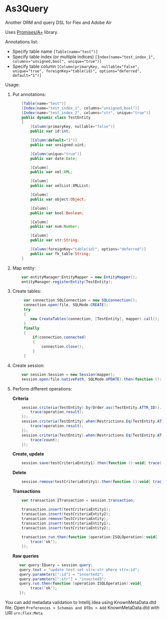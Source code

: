 As3Query
========

Another ORM and query DSL for Flex and Adobe Air

Uses [Promises/A+](https://github.com/CodeCatalyst/promise-as3) library.

Annotations list:
* Specify table name `[Table(name="test")]`
* Specify table index (or multiple indices) `[Index(name="test_index_1", columns="unsigned,bool", unique="true")]`
* Specify table column `[Column(primaryKey, nullable="false", unique="true", foreignKey="table(id)", options="deferred", default="1")]`

Usage:

1. Put annotations:
    ```ActionScript
        [Table(name="test")]
        [Index(name="test_index_1", columns="unsigned,bool")]
        [Index(name="test_index_2", columns="str", unique="true")]
        public dynamic class TestEntity
        {
            [Column(primaryKey, nullable="false")]
            public var id:int;
    
            [Column(default="1")]
            public var unsigned:uint;
    
            [Column(unique="true")]
            public var date:Date;
    
            [Column]
            public var xml:XML;
    
            [Column]
            public var xmlList:XMLList;
    
            [Column]
            public var object:Object;
    
            [Column]
            public var bool:Boolean;
    
            [Column]
            public var num:Number;
    
            [Column]
            public var str:String;
    
            [Column(foreignKey="table(id)", options="deferred")]
            public var fk_table:String;
        }
    ```
2. Map entity:

    ```ActionScript
        var entityManager:EntityMapper = new EntityMapper();
        entityManager.registerEntity(TestEntity);
    ```
3. Create tables:

    ```ActionScript
         var connection:SQLConnection = new SQLConnection();
         connection.open(file, SQLMode.CREATE);
         try
         {
            new CreateTables(connection, [TestEntity], mapper).call();
         }
         finally
         {
             if(connection.connected)
             {
                 connection.close();
             }
         }
    ```
4. Create session:

    ```ActionScript
        var session:Session = new Session(mapper);
        session.open(file.nativePath, SQLMode.UPDATE).then(function ():void{ trace('ok') });
    ```
5. Perform different operations:
    
    <b>Criteria</b>
    ```ActionScript
        session.criteria(TestEntity).by(Order.asc(TestEntity.ATTR_ID)).list.then(function (operation:ISQLOperation):void{ 
            trace(operation.result); 
        });
        session.criteria(TestEntity).when(Restrictions.Eq(TestEntity.ATTR_ID, 1)).unique.then(function (operation:ISQLOperation):void{ 
            trace(operation.result); 
        });
        session.criteria(TestEntity).when(Restrictions.Eq(TestEntity.ATTR_ID, 1)).count.then(function (count:int):void{ 
            trace(count); 
        });
    ```
    
    <b>Create, update</b>
    ```ActionScript
        session.save(testCriteriaEntity1).then(function ():void{ trace('ok') });
    ```
    
    <b>Delete</b>
    ```ActionScript
        session.remove(testCriteriaEntity1).then(function ():void{ trace('ok') });
    ```
    
    <b>Transactions</b>
    ```ActionScript
        var transaction:ITransaction = session.transaction;

        transaction.insert(testCriteriaEntity1);
        transaction.insert(testCriteriaEntity2);
        transaction.remove(TestCriteriaEntity);
        transaction.insert(testCriteriaEntity1);
        transaction.insert(testCriteriaEntity2);
        
        transaction.run.then(function (operation:ISQLOperation):void{ 
            trace('ok'); 
        });
    ```
    
    <b>Raw queries</b>
    ```ActionScript
       var query:IQuery = session.query;
       query.text = "update test set str=:str where str=:id";
       query.parameters[":id"] = "inserted2";
       query.parameters[":str"] = "inserted3";
       query.run.then(function (operation:ISQLOperation):void{ 
            trace('ok'); 
       });
    ```
    
   
You can add metadata validation to Intellij Idea using KnownMetaData.dtd file.
Open `Preferences > Schemas and DTDs > Add` KnownMetaData.dtd with URI `urn:Flex:Meta`
